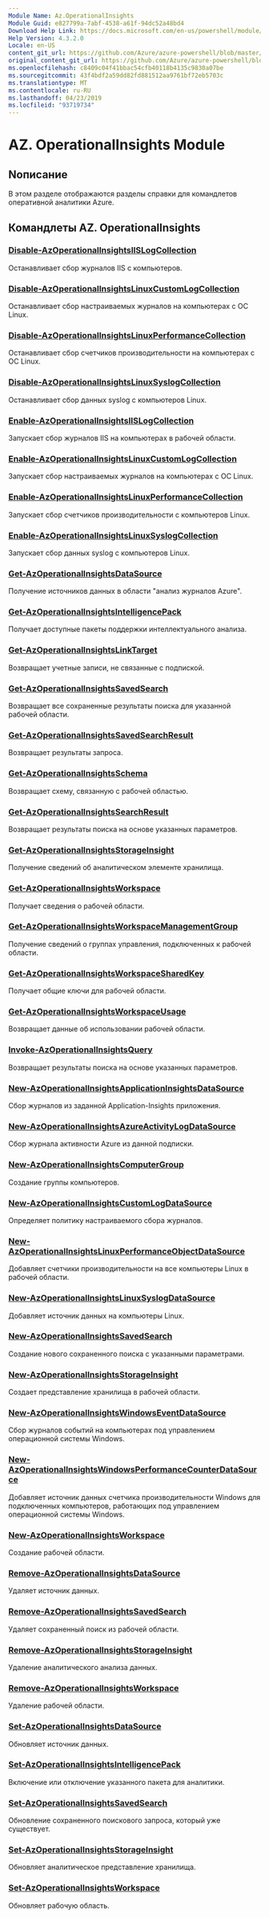 ```yaml
---
Module Name: Az.OperationalInsights
Module Guid: e827799a-7abf-4538-a61f-94dc52a48bd4
Download Help Link: https://docs.microsoft.com/en-us/powershell/module/az.operationalinsights
Help Version: 4.3.2.0
Locale: en-US
content_git_url: https://github.com/Azure/azure-powershell/blob/master/src/OperationalInsights/OperationalInsights/help/Az.OperationalInsights.md
original_content_git_url: https://github.com/Azure/azure-powershell/blob/master/src/OperationalInsights/OperationalInsights/help/Az.OperationalInsights.md
ms.openlocfilehash: c8409c04f41bbac54cfb40118b4135c9830a07be
ms.sourcegitcommit: 43f4bdf2a59dd82fd881512aa9761bf72eb5703c
ms.translationtype: MT
ms.contentlocale: ru-RU
ms.lasthandoff: 04/23/2019
ms.locfileid: "93719734"
---
```

# AZ. OperationalInsights Module
## Nописание
В этом разделе отображаются разделы справки для командлетов оперативной аналитики Azure.

## Командлеты AZ. OperationalInsights
### [Disable-AzOperationalInsightsIISLogCollection](Disable-AzOperationalInsightsIISLogCollection.md)
Останавливает сбор журналов IIS с компьютеров.

### [Disable-AzOperationalInsightsLinuxCustomLogCollection](Disable-AzOperationalInsightsLinuxCustomLogCollection.md)
Останавливает сбор настраиваемых журналов на компьютерах с ОС Linux.

### [Disable-AzOperationalInsightsLinuxPerformanceCollection](Disable-AzOperationalInsightsLinuxPerformanceCollection.md)
Останавливает сбор счетчиков производительности на компьютерах с ОС Linux.

### [Disable-AzOperationalInsightsLinuxSyslogCollection](Disable-AzOperationalInsightsLinuxSyslogCollection.md)
Останавливает сбор данных syslog с компьютеров Linux.

### [Enable-AzOperationalInsightsIISLogCollection](Enable-AzOperationalInsightsIISLogCollection.md)
Запускает сбор журналов IIS на компьютерах в рабочей области.

### [Enable-AzOperationalInsightsLinuxCustomLogCollection](Enable-AzOperationalInsightsLinuxCustomLogCollection.md)
Запускает сбор настраиваемых журналов на компьютерах с ОС Linux.

### [Enable-AzOperationalInsightsLinuxPerformanceCollection](Enable-AzOperationalInsightsLinuxPerformanceCollection.md)
Запускает сбор счетчиков производительности с компьютеров Linux.

### [Enable-AzOperationalInsightsLinuxSyslogCollection](Enable-AzOperationalInsightsLinuxSyslogCollection.md)
Запускает сбор данных syslog с компьютеров Linux.

### [Get-AzOperationalInsightsDataSource](Get-AzOperationalInsightsDataSource.md)
Получение источников данных в области "анализ журналов Azure".

### [Get-AzOperationalInsightsIntelligencePack](Get-AzOperationalInsightsIntelligencePack.md)
Получает доступные пакеты поддержки интеллектуального анализа.

### [Get-AzOperationalInsightsLinkTarget](Get-AzOperationalInsightsLinkTarget.md)
Возвращает учетные записи, не связанные с подпиской.

### [Get-AzOperationalInsightsSavedSearch](Get-AzOperationalInsightsSavedSearch.md)
Возвращает все сохраненные результаты поиска для указанной рабочей области.

### [Get-AzOperationalInsightsSavedSearchResult](Get-AzOperationalInsightsSavedSearchResult.md)
Возвращает результаты запроса.

### [Get-AzOperationalInsightsSchema](Get-AzOperationalInsightsSchema.md)
Возвращает схему, связанную с рабочей областью.

### [Get-AzOperationalInsightsSearchResult](Get-AzOperationalInsightsSearchResult.md)
Возвращает результаты поиска на основе указанных параметров.

### [Get-AzOperationalInsightsStorageInsight](Get-AzOperationalInsightsStorageInsight.md)
Получение сведений об аналитическом элементе хранилища.

### [Get-AzOperationalInsightsWorkspace](Get-AzOperationalInsightsWorkspace.md)
Получает сведения о рабочей области.

### [Get-AzOperationalInsightsWorkspaceManagementGroup](Get-AzOperationalInsightsWorkspaceManagementGroup.md)
Получение сведений о группах управления, подключенных к рабочей области.

### [Get-AzOperationalInsightsWorkspaceSharedKey](Get-AzOperationalInsightsWorkspaceSharedKey.md)
Получает общие ключи для рабочей области.

### [Get-AzOperationalInsightsWorkspaceUsage](Get-AzOperationalInsightsWorkspaceUsage.md)
Возвращает данные об использовании рабочей области.

### [Invoke-AzOperationalInsightsQuery](Invoke-AzOperationalInsightsQuery.md)
Возвращает результаты поиска на основе указанных параметров.

### [New-AzOperationalInsightsApplicationInsightsDataSource](New-AzOperationalInsightsApplicationInsightsDataSource.md)
Сбор журналов из заданной Application-Insights приложения.

### [New-AzOperationalInsightsAzureActivityLogDataSource](New-AzOperationalInsightsAzureActivityLogDataSource.md)
Сбор журнала активности Azure из данной подписки.

### [New-AzOperationalInsightsComputerGroup](New-AzOperationalInsightsComputerGroup.md)
Создание группы компьютеров.

### [New-AzOperationalInsightsCustomLogDataSource](New-AzOperationalInsightsCustomLogDataSource.md)
Определяет политику настраиваемого сбора журналов.

### [New-AzOperationalInsightsLinuxPerformanceObjectDataSource](New-AzOperationalInsightsLinuxPerformanceObjectDataSource.md)
Добавляет счетчики производительности на все компьютеры Linux в рабочей области.

### [New-AzOperationalInsightsLinuxSyslogDataSource](New-AzOperationalInsightsLinuxSyslogDataSource.md)
Добавляет источник данных на компьютеры Linux.

### [New-AzOperationalInsightsSavedSearch](New-AzOperationalInsightsSavedSearch.md)
Создание нового сохраненного поиска с указанными параметрами.

### [New-AzOperationalInsightsStorageInsight](New-AzOperationalInsightsStorageInsight.md)
Создает представление хранилища в рабочей области.

### [New-AzOperationalInsightsWindowsEventDataSource](New-AzOperationalInsightsWindowsEventDataSource.md)
Сбор журналов событий на компьютерах под управлением операционной системы Windows.

### [New-AzOperationalInsightsWindowsPerformanceCounterDataSource](New-AzOperationalInsightsWindowsPerformanceCounterDataSource.md)
Добавляет источник данных счетчика производительности Windows для подключенных компьютеров, работающих под управлением операционной системы Windows.

### [New-AzOperationalInsightsWorkspace](New-AzOperationalInsightsWorkspace.md)
Создание рабочей области.

### [Remove-AzOperationalInsightsDataSource](Remove-AzOperationalInsightsDataSource.md)
Удаляет источник данных.

### [Remove-AzOperationalInsightsSavedSearch](Remove-AzOperationalInsightsSavedSearch.md)
Удаляет сохраненный поиск из рабочей области.

### [Remove-AzOperationalInsightsStorageInsight](Remove-AzOperationalInsightsStorageInsight.md)
Удаление аналитического анализа данных.

### [Remove-AzOperationalInsightsWorkspace](Remove-AzOperationalInsightsWorkspace.md)
Удаление рабочей области.

### [Set-AzOperationalInsightsDataSource](Set-AzOperationalInsightsDataSource.md)
Обновляет источник данных.

### [Set-AzOperationalInsightsIntelligencePack](Set-AzOperationalInsightsIntelligencePack.md)
Включение или отключение указанного пакета для аналитики.

### [Set-AzOperationalInsightsSavedSearch](Set-AzOperationalInsightsSavedSearch.md)
Обновление сохраненного поискового запроса, который уже существует.

### [Set-AzOperationalInsightsStorageInsight](Set-AzOperationalInsightsStorageInsight.md)
Обновляет аналитическое представление хранилища.

### [Set-AzOperationalInsightsWorkspace](Set-AzOperationalInsightsWorkspace.md)
Обновляет рабочую область.

